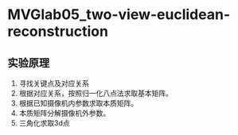 # MVGlab05_two-view-euclidean-reconstruction
## 实验原理
1. 寻找关键点及对应关系
2. 根据对应关系，按照归一化八点法求取基本矩阵。
3. 根据已知摄像机内参数求取本质矩阵。
4. 本质矩阵分解摄像机外参数。
5. 三角化求取3d点


